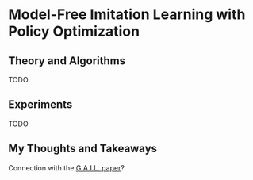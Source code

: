 # Model-Free Imitation Learning with Policy Optimization


## Theory and Algorithms

TODO


## Experiments

TODO


## My Thoughts and Takeaways

Connection with the [G.A.I.L. paper][1]?


[1]:Model-Free_Imitation_Learning_with_Policy_Optimization.md
